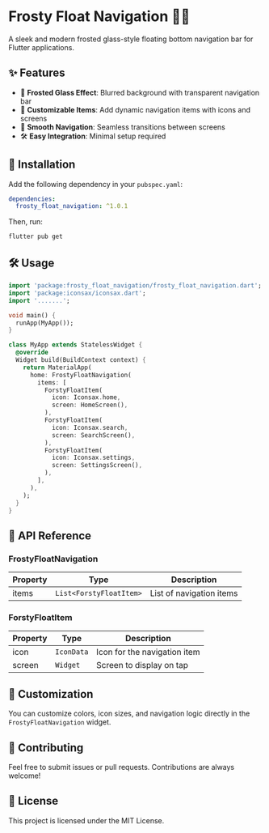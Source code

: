 # Frosty Float Navigation 🧊🚀

A sleek and modern frosted glass-style floating bottom navigation bar for Flutter applications.

## ✨ Features

* 🌟 **Frosted Glass Effect**: Blurred background with transparent navigation bar
* 🧩 **Customizable Items**: Add dynamic navigation items with icons and screens
* 🎯 **Smooth Navigation**: Seamless transitions between screens
* 🛠️ **Easy Integration**: Minimal setup required

## 📲 Installation

Add the following dependency in your `pubspec.yaml`:

```yaml
dependencies:
  frosty_float_navigation: ^1.0.1
```

Then, run:

```bash
flutter pub get
```

## 🛠️ Usage

```dart
import 'package:frosty_float_navigation/frosty_float_navigation.dart';
import 'package:iconsax/iconsax.dart';
import '.......';

void main() {
  runApp(MyApp());
}

class MyApp extends StatelessWidget {
  @override
  Widget build(BuildContext context) {
    return MaterialApp(
      home: FrostyFloatNavigation(
        items: [
          ForstyFloatItem(
            icon: Iconsax.home,
            screen: HomeScreen(),
          ),
          ForstyFloatItem(
            icon: Iconsax.search,
            screen: SearchScreen(),
          ),
          ForstyFloatItem(
            icon: Iconsax.settings,
            screen: SettingsScreen(),
          ),
        ],
      ),
    );
  }
}
```

## 📝 API Reference

### FrostyFloatNavigation

| Property | Type | Description |
|----------|------|-------------|
| items | `List<ForstyFloatItem>` | List of navigation items |

### ForstyFloatItem

| Property | Type | Description |
|----------|------|-------------|
| icon | `IconData` | Icon for the navigation item |
| screen | `Widget` | Screen to display on tap |

## 🎨 Customization

You can customize colors, icon sizes, and navigation logic directly in the `FrostyFloatNavigation` widget.

## 🤝 Contributing

Feel free to submit issues or pull requests. Contributions are always welcome!

## 📜 License

This project is licensed under the MIT License.